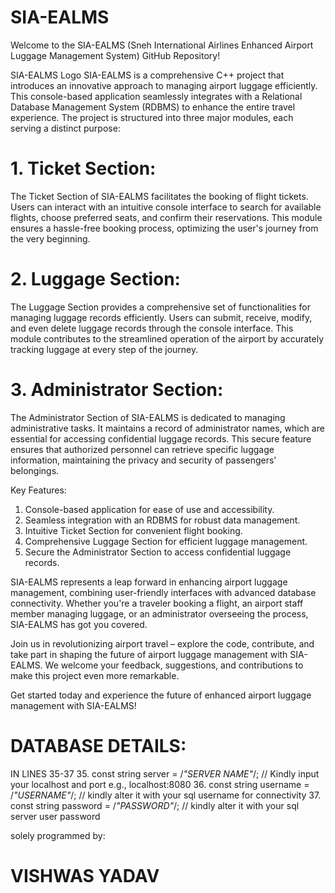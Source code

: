 # SIA-EALMS
 Welcome to the SIA-EALMS (Sneh International Airlines Enhanced Airport Luggage Management System) GitHub Repository!  
 
SIA-EALMS Logo  SIA-EALMS is a comprehensive C++ project that introduces an innovative approach to managing airport luggage efficiently. This console-based application seamlessly integrates with a Relational Database Management System (RDBMS) to enhance the entire travel experience. The project is structured into three major modules, each serving a distinct purpose:  
 
# 1. Ticket Section: 
The Ticket Section of SIA-EALMS facilitates the booking of flight tickets. Users can interact with an intuitive console interface to search for available flights, choose preferred seats, and confirm their reservations. This module ensures a hassle-free booking process, optimizing the user's journey from the very beginning.  
 
# 2. Luggage Section: 
The Luggage Section provides a comprehensive set of functionalities for managing luggage records efficiently. Users can submit, receive, modify, and even delete luggage records through the console interface. This module contributes to the streamlined operation of the airport by accurately tracking luggage at every step of the journey.  
 
# 3. Administrator Section: 
The Administrator Section of SIA-EALMS is dedicated to managing administrative tasks. It maintains a record of administrator names, which are essential for accessing confidential luggage records. This secure feature ensures that authorized personnel can retrieve specific luggage information, maintaining the privacy and security of passengers' belongings.  
 
 Key Features:  
 
 1. Console-based application for ease of use and accessibility. 
 2. Seamless integration with an RDBMS for robust data management. 
 3. Intuitive Ticket Section for convenient flight booking. 
 4. Comprehensive Luggage Section for efficient luggage management. 
 5. Secure the Administrator Section to access confidential luggage records. 
 
SIA-EALMS represents a leap forward in enhancing airport luggage management, combining user-friendly interfaces with advanced database connectivity. Whether you're a traveler booking a flight, an airport staff member managing luggage, or an administrator overseeing the process, SIA-EALMS has got you covered.  
 
Join us in revolutionizing airport travel – explore the code, contribute, and take part in shaping the future of airport luggage management with SIA-EALMS. We welcome your feedback, suggestions, and contributions to make this project even more remarkable.  
 
Get started today and experience the future of enhanced airport luggage management with SIA-EALMS!



# DATABASE DETAILS:

IN LINES 35-37
35. const string server = /*"SERVER NAME"*/; // Kindly input your localhost and port e.g., localhost:8080
36. const string username = /*"USERNAME"*/;  // kindly alter it with your sql username for connectivity
37. const string password = /*"PASSWORD"*/;  // kindly alter it with your sql server user password


solely programmed by:
# VISHWAS YADAV
